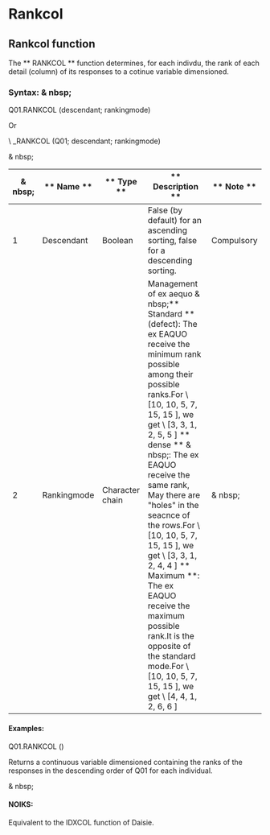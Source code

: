 # Rankcol

## Rankcol function

The ** RANKCOL ** function determines, for each indivdu, the rank of each detail (column) of its responses to a cotinue variable dimensioned.

### Syntax: & nbsp;

Q01.RANKCOL (descendant; rankingmode)

Or

\ _RANKCOL (Q01; descendant; rankingmode)

& nbsp;

|& nbsp;|** Name ** |** Type ** |** Description ** |** Note ** |
|--- |--- |--- |--- |--- |
|&#49;|Descendant |Boolean |False (by default) for an ascending sorting, false for a descending sorting.|Compulsory |
|&#50;|Rankingmode |Character chain |Management of ex aequo & nbsp;** Standard ** (defect): The ex EAQUO receive the minimum rank possible among their possible ranks.For \ [10, 10, 5, 7, 15, 15 \], we get \ [3, 3, 1, 2, 5, 5 \] ** dense ** & nbsp;: The ex EAQUO receive the same rank, May there are "holes" in the seacnce of the rows.For \ [10, 10, 5, 7, 15, 15 \], we get \ [3, 3, 1, 2, 4, 4 \] ** Maximum **: The ex EAQUO receive the maximum possible rank.It is the opposite of the standard mode.For \ [10, 10, 5, 7, 15, 15 \], we get \ [4, 4, 1, 2, 6, 6 \] |& nbsp;|


#### Examples:

Q01.RANKCOL ()

Returns a continuous variable dimensioned containing the ranks of the responses in the descending order of Q01 for each individual.

& nbsp;

#### NOIKS:

Equivalent to the IDXCOL function of Daisie.